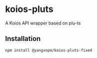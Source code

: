 # koios-pluts

A Koios API wrapper based on plu-ts

## Installation

```
npm install @yangxnpm/koios-pluts-fixed
```
